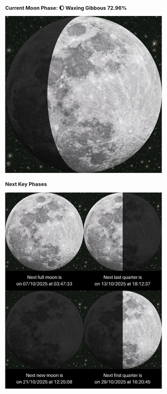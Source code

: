 ### Current Moon Phase: 🌔 Waxing Gibbous 72.96%
![Moon Phase](moonphase.png)
### Next Key Phases
![Gallery](gallery.png)
